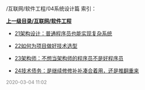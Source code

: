 /互联网/软件工程/04系统设计篇 索引：


**[上一级目录/互联网/软件工程](/互联网/软件工程/index.md)**

- [21架构设计：普通程序员也能实现复杂系统](/互联网/软件工程/04系统设计篇/21架构设计：普通程序员也能实现复杂系统.md)

- [22如何为项目做好技术选型](/互联网/软件工程/04系统设计篇/22如何为项目做好技术选型.md)

- [23架构师：不想当架构师的程序员不是好程序员](/互联网/软件工程/04系统设计篇/23架构师：不想当架构师的程序员不是好程序员.md)

- [24技术债务：是继续修修补补凑合着用，还是推翻重来](/互联网/软件工程/04系统设计篇/24技术债务：是继续修修补补凑合着用，还是推翻重来.md)


<font size=2 color='grey'> 2020-03-04 11:02 </font>